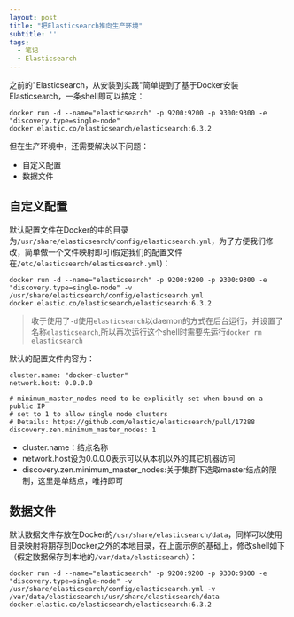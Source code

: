 ```yaml
---
layout: post
title: "把Elasticsearch推向生产环境"
subtitle: ''
tags:
  - 笔记 
  - Elasticsearch
---
```


之前的"Elasticsearch，从安装到实践"简单提到了基于Docker安装Elasticsearch，一条shell即可以搞定：

```
docker run -d --name="elasticsearch" -p 9200:9200 -p 9300:9300 -e "discovery.type=single-node" docker.elastic.co/elasticsearch/elasticsearch:6.3.2
```

但在生产环境中，还需要解决以下问题：

- 自定义配置
- 数据文件

## 自定义配置

默认配置文件在Docker的中的目录为`/usr/share/elasticsearch/config/elasticsearch.yml`，为了方便我们修改，简单做一个文件映射即可(假定我们的配置文件在`/etc/elasticsearch/elasticsearch.yml`)：

```
docker run -d --name="elasticsearch" -p 9200:9200 -p 9300:9300 -e "discovery.type=single-node" -v /usr/share/elasticsearch/config/elasticsearch.yml docker.elastic.co/elasticsearch/elasticsearch:6.3.2
```

> 收于使用了`-d`使用`elasticsearch`以daemon的方式在后台运行，并设置了名称`elasticsearch`,所以再次运行这个shell时需要先运行`docker rm elasticsearch`

默认的配置文件内容为：

```
cluster.name: "docker-cluster"
network.host: 0.0.0.0

# minimum_master_nodes need to be explicitly set when bound on a public IP
# set to 1 to allow single node clusters
# Details: https://github.com/elastic/elasticsearch/pull/17288
discovery.zen.minimum_master_nodes: 1
```

- cluster.name：结点名称
- network.host设为0.0.0.0表示可以从本机以外的其它机器访问
- discovery.zen.minimum_master_nodes:关于集群下选取master结点的限制，这里是单结点，唯持即可

## 数据文件

默认数据文件存放在Docker的`/usr/share/elasticsearch/data`，同样可以使用目录映射将期存到Docker之外的本地目录，在上面示例的基础上，修改shell如下（假定数据保存到本地的`/var/data/elasticsearch`）：

```
docker run -d --name="elasticsearch" -p 9200:9200 -p 9300:9300 -e "discovery.type=single-node" -v /usr/share/elasticsearch/config/elasticsearch.yml -v /var/data/elasticsearch:/usr/share/elasticsearch/data docker.elastic.co/elasticsearch/elasticsearch:6.3.2
```







